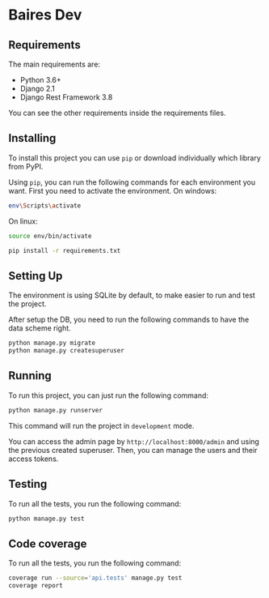 # Baires Dev

## Requirements

The main requirements are:

- Python 3.6+
- Django 2.1
- Django Rest Framework 3.8

You can see the other requirements inside the requirements files.

## Installing

To install this project you can use `pip` or download individually which library from PyPI.

Using `pip`, you can run the following commands for each environment you want.
First you need to activate the environment.
On windows:
```bash
env\Scripts\activate
```

On linux:
```bash
source env/bin/activate
```

```bash
pip install -r requirements.txt
```

## Setting Up

The environment is using SQLite by default, to make easier to run and test the project. 

After setup the DB, you need to run the following commands to have the data scheme right.

```bash
python manage.py migrate
python manage.py createsuperuser
```

## Running

To run this project, you can just run the following command:

```bash
python manage.py runserver
```

This command will run the project in `development` mode.

You can access the admin page by `http://localhost:8000/admin` and using the previous created superuser. 
Then, you can manage the users and their access tokens.

## Testing


To run all the tests, you run the following command:

```bash
python manage.py test
```

## Code coverage


To run all the tests, you run the following command:

```bash
coverage run --source='api.tests' manage.py test
coverage report
```